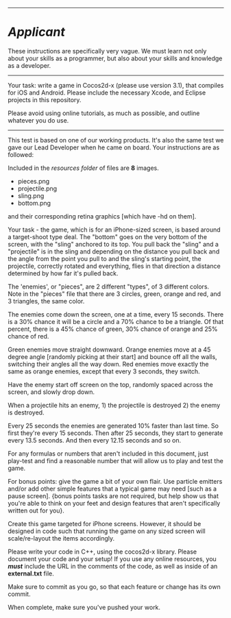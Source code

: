 ----------------------------------------------

_Applicant_
=================

These instructions are specifically very vague.  We must learn not only about your skills as a programmer, but also about your skills and knowledge as a developer.

----------------------------------------------

Your task: write a game in Cocos2d-x (please use version 3.1), that compiles for iOS and Android.  Please include the necessary Xcode, and Eclipse projects in this repository.

Please avoid using online tutorials, as much as possible, and outline whatever you do use.

----------------------------------------------

This test is based on one of our working products.  It's also the same test we gave our Lead Developer when he came on board.  Your instructions are as followed:

Included in the _resources folder_ of files are **8** images.

- pieces.png
- projectile.png
- sling.png
- bottom.png

and their corresponding retina graphics [which have -hd on them].

Your task - the game, which is for an iPhone-sized screen, is based around a target-shoot type deal.  The "bottom" goes on the very bottom of the screen, with the "sling" anchored to its top.  You pull back the "sling" and a "projectile" is in the sling and depending on the distance you pull back and the angle from the point you pull to and the sling's starting point, the projectile, correctly rotated and everything, flies in that direction a distance determined by how far it's pulled back.

The 'enemies', or "pieces", are 2 different "types", of 3 different colors.  Note in the "pieces" file that there are 3 circles, green, orange and red, and 3 triangles, the same color.

The enemies come down the screen, one at a time, every 15 seconds.  There is a 30% chance it will be a circle and a 70% chance to be a triangle.  Of that percent, there is a 45% chance of green, 30% chance of orange and 25% chance of red.

Green enemies move straight downward.  Orange enemies move at a 45 degree angle [randomly picking at their start] and bounce off all the walls, switching their angles all the way down.  Red enemies move exactly the same as orange enemies, except that every 3 seconds, they switch.

Have the enemy start off screen on the top, randomly spaced across the screen, and slowly drop down.

When a projectile hits an enemy, 1) the projectile is destroyed 2) the enemy is destroyed.

Every 25 seconds the enemies are generated 10% faster than last time.  So first they're every 15 seconds. Then after 25 seconds, they start to generate every 13.5 seconds. And then every 12.15 seconds and so on.

For any formulas or numbers that aren't included in this document, just play-test and find a reasonable number that will allow us to play and test the game.

For bonus points:  give the game a bit of your own flair.  Use particle emitters and/or add other simple features that a typical game may need [such as a pause screen]. {bonus points tasks are not required, but help show us that you're able to think on your feet and design features that aren't specifically written out for you}.

Create this game targeted for iPhone screens.  However, it should be designed in code such that running the game on any sized screen will scale/re-layout the items accordingly.

Please write your code in C++, using the cocos2d-x library. Please document your code and your setup!  If you use any online resources, you **_must_** include the URL in the comments of the code, as well as inside of an **external.txt** file.

Make sure to commit as you go, so that each feature or change has its own commit.

When complete, make sure you've pushed your work.
